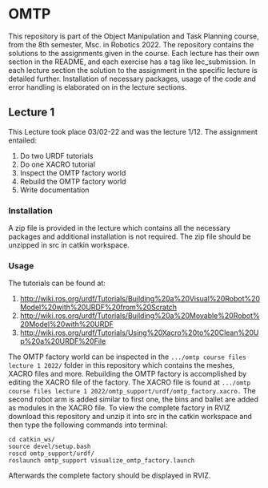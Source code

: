 # OMTP

This repository is part of the Object Manipulation and Task Planning course, from the 8th semester, Msc. in Robotics 2022.
The repository contains the solutions to the assignments given in the course. Each lecture has their own section in the README, and each exercise has a tag like lec<number>_submission. In each lecture section the solution to the assignment in the specific lecture is detailed further. Installation of necessary packages, usage of the code and error handling is elaborated on in the lecture sections.

## Lecture 1

This Lecture took place 03/02-22 and was the lecture 1/12. The assignment entailed:

1.	Do two URDF tutorials
2.	Do one XACRO tutorial
3.	Inspect the OMTP factory world
4.	Rebuild the OMTP factory world
5.	Write documentation

### Installation

A zip file is provided in the lecture which contains all the necessary packages and additional installation is not required. The zip file should be unzipped in src in catkin workspace.

### Usage

The tutorials can be found at:

1.	http://wiki.ros.org/urdf/Tutorials/Building%20a%20Visual%20Robot%20Model%20with%20URDF%20from%20Scratch
2.	http://wiki.ros.org/urdf/Tutorials/Building%20a%20Movable%20Robot%20Model%20with%20URDF
3.	http://wiki.ros.org/urdf/Tutorials/Using%20Xacro%20to%20Clean%20Up%20a%20URDF%20File

The OMTP factory world can be inspected in the ``` .../omtp course files lecture 1 2022/ ``` folder in this repository which contains the meshes, XACRO files and more. 
Rebuilding the OMTP factory is accomplished by editing the XACRO file of the factory. The XACRO file is found at ``` .../omtp course files lecture 1 2022/omtp_support/urdf/omtp_factory.xacro. ``` The second robot arm is added similar to first one, the bins and ballet are added as modules in the XACRO file. To view the complete factory in RVIZ download this repository and unzip it into src in the catkin workspace and then type the following commands into terminal:
```
cd catkin_ws/
source devel/setup.bash
roscd omtp_support/urdf/
roslaunch omtp_support visualize_omtp_factory.launch
```

Afterwards the complete factory should be displayed in RVIZ.

